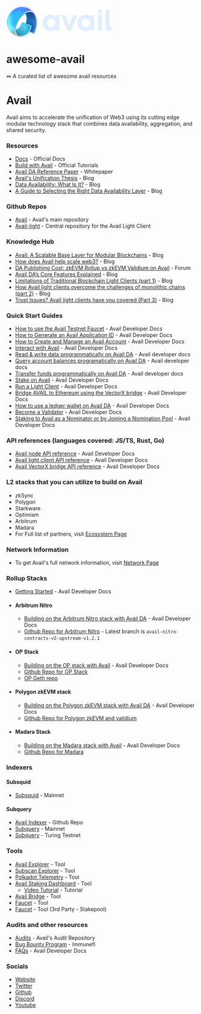 ![](./avail_logo.svg)

# awesome-avail

∞ A curated list of awesome avail resources

# Avail

Avail aims to accelerate the unification of Web3 using its cutting edge modular technology stack that combines data availability, aggregation, and shared security.

### Resources

- [Docs](https://docs.availproject.org/) - Official Docs
- [Build with Avail](https://docs.availproject.org/docs/build-with-avail/overview) - Official Tutorials
- [Avail DA Reference Paper]([https://github.com/availproject/data-availability/blob/master/reference%20document/README.md](https://github.com/availproject/data-availability/blob/93c547ce4efce3e992b573179a8d22b3657fdcee/reference%20document/Avail%20Reference%20Paper%20v2.1%206%20Nov%202024.pdf)) - Whitepaper
- [Avail's Unification Thesis](https://blog.availproject.org/the-avail-vision-accelerating-the-unification-of-web3/) - Blog
- [Data Availability: What Is It?](https://blog.availproject.org/data-availability-what-is-it/) - Blog
- [A Guide to Selecting the Right Data Availability Layer](https://blog.availproject.org/a-guide-to-selecting-the-right-data-availability-layer/) - Blog

### Github Repos

- [Avail](https://github.com/availproject/avail) - Avail's main repository
- [Avail-light](https://github.com/availproject/avail-light) - Central repository for the Avail Light Client

### Knowledge Hub

- [Avail: A Scalable Base Layer for Modular Blockchains](https://blog.availproject.org/avail-a-scalable-base-layer-for-modular-blockchains/) - Blog
- [How does Avail help scale web3?](https://blog.availproject.org/6-ways-avail-scales-web3-foundations-for-mass-adoption/) - Blog
- [DA Publishing Cost: zkEVM Rollup vs zkEVM Validium on Avail](https://forum.availproject.org/t/da-publishing-cost-zkevm-rollup-vs-zkevm-validium-on-avail/439/1) - Forum
- [Avail DA’s Core Features Explained](https://blog.availproject.org/avails-core-features-explained/) - Blog
- [Limitations of Traditional Blockchain Light Clients (part 1)](https://blog.availproject.org/the-evolution-of-light-clients-part-1/) - Blog
- [How Avail light clients overcome the challenges of monolithic chains (part 2)](https://blog.availproject.org/avail-light-clients/) - Blog
- [Trust Issues? Avail light clients have you covered (Part 3)](https://blog.availproject.org/light-clients-part-3/) - Blog

### Quick Start Guides

- [How to use the Avail Testnet Faucet](https://docs.availproject.org/docs/build-with-avail/interact-with-avail-da/faucet) - Avail Developer Docs
- [How to Generate an Avail Application ID](https://docs.availproject.org/docs/build-with-avail/interact-with-avail-da/app-id) - Avail Developer Docs
- [How to Create and Manage an Avail Account](https://docs.availproject.org/user-guides/accounts) - Avail Developer Docs
- [Interact with Avail](https://docs.availproject.org/docs/build-with-avail/interact-with-avail-da) - Avail Developer Docs
- [Read & write data programmatically on Avail DA](https://docs.availproject.org/docs/build-with-avail/interact-with-avail-da/read-write-on-avail) - Avail developer docs
- [Query account balances programatically on Avail DA](https://docs.availproject.org/docs/build-with-avail/interact-with-avail-da/query-balances) - Avail developer docs
- [Transfer funds programmatically on Avail DA](https://docs.availproject.org/docs/build-with-avail/interact-with-avail-da/transfer-balances) - Avail developer docs
- [Stake on Avail](https://docs.availproject.org/docs/stake-on-avail/overview) - Avail Developer Docs
- [Run a Light Client](https://docs.availproject.org/docs/operate-a-node/run-a-light-client/0010-light-client) - Avail Developer Docs
- [Bridge AVAIL to Ethereum using the VectorX bridge](https://docs.availproject.org/user-guides/vectorx) - Avail Developer Docs
- [How to use a ledger wallet on Avail DA](https://docs.availproject.org/user-guides/ledger-avail) - Avail Developer Docs
- [Become a Validator](https://docs.availproject.org/docs/operate-a-node/become-a-validator) - Avail Developer Docs
- [Staking to Avail as a Nominator or by Joining a Nomination Pool](https://docs.availproject.org/user-guides/staking-governance/stake-on-avail) - Avail Developer Docs

### API references (languages covered: JS/TS, Rust, Go)

- [Avail node API reference](https://docs.availproject.org/api-reference/avail-node-api) - Avail Developer Docs
- [Avail light client API reference](https://docs.availproject.org/api-reference/avail-lc-api) - Avail Developer Docs
- [Avail VectorX bridge API reference](https://docs.availproject.org/api-reference/avail-bridge-api) - Avail Developer Docs

### L2 stacks that you can utilize to build on Avail

- zkSync
- Polygon
- Starkware
- Optimism
- Arbitrum
- Madara
- For Full list of partners, visit [Ecosystem Page](https://www.availproject.org/ecosystem)

### Network Information

- To get Avail's full network information, visit [Network Page](https://docs.availproject.org/docs/networks)

### Rollup Stacks

- [Getting Started](https://docs.availproject.org/docs/build-with-avail/overview) - Avail Developer Docs

- #### Arbitrum Nitro
  - [Building on the Arbitrum Nitro stack with Avail DA](https://docs.availproject.org/docs/build-with-avail/Optimium/arbitrum-nitro/overview) - Avail Developer Docs
  - [Github Repo for Arbitrum Nitro](https://github.com/availproject/nitro-contracts) - Latest branch is `avail-nitro-contracts-v2-upstream-v1.2.1`
- #### OP Stack
  - [Building on the OP stack with Avail](https://docs.availproject.org/docs/build-with-avail/Optimium/op-stack/overview) - Avail Developer Docs
  - [Github Repo for OP Stack](https://github.com/availproject/optimism-Alt-DA-Avail)
  - [OP Geth repo](https://github.com/ethereum-optimism/op-geth)
- #### Polygon zkEVM stack
  - [Building on the Polygon zkEVM stack with Avail DA](https://docs.availproject.org/docs/build-with-avail/Validium/zkevm/overview) - Avail Developer Docs
  - [Github Repo for Polygon zkEVM and validium](https://github.com/availproject/validium-contracts)
- #### Madara Stack
  - [Building on the Madara stack with Avail](https://docs.availproject.org/docs/build-with-avail/Validium/madara/overview) - Avail Developer Docs
  - [Github Repo for Madara](https://github.com/madara-alliance/madara)

### Indexers

#### Subsquid
- [Subsquid](https://docs.sqd.ai/subsquid-network/reference/networks/#substrate-based) - Mainnet

#### Subquery
- [Avail Indexer](https://github.com/availproject/avail-indexer) - Github Repo
- [Subquery](https://explorer.subquery.network/subquery/subquery/avail-mainnet) - Mainnet
- [Subquery](https://explorer.subquery.network/subquery/subquery/avail-turing) - Turing Testnet

### Tools

- [Avail Explorer](https://explorer.avail.so/#/explorer) - Tool
- [Subscan Explorer](https://avail.subscan.io/) - Tool
- [Polkadot Telemetry](https://telemetry.avail.so/#list/0xb91746b45e0346cc2f815a520b9c6cb4d5c0902af848db0a80f85932d2e8276a) - Tool
- [Avail Staking Dashboard](https://staking.avail.tools/#/overview) - Tool
  - [Video Tutorial](https://www.youtube.com/watch?v=FSn_VHI_wBE) - Tutorial
- [Avail Bridge](https://bridge.availproject.org/) - Tool
- [Faucet](https://faucet.avail.tools/) - Tool
- [Faucet](https://faucet.stakepool.dev.br/) - Tool (3rd Party - Stakepool)

### Audits and other resources
- [Audits](https://github.com/availproject/audits) - Avail's Audit Repository
- [Bug Bounty Program](https://immunefi.com/bug-bounty/avail/information/) - Immunefi
- [FAQs](https://docs.availproject.org/docs/faqs) - Avail Developer Docs


### Socials

- [Website](https://www.availproject.org/)
- [Twitter](https://twitter.com/availproject)
- [Github](https://github.com/availproject)
- [Discord](https://discord.com/invite/y6fHnxZQX8)
- [Youtube](https://www.youtube.com/@Availproject)

